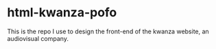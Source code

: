 # html-kwanza-pofo

This is the repo I use to design the front-end of the kwanza website, an audiovisual company.
